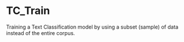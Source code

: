 # TC_Train
Training a Text Classification model by using a subset (sample) of data instead of the entire corpus.
